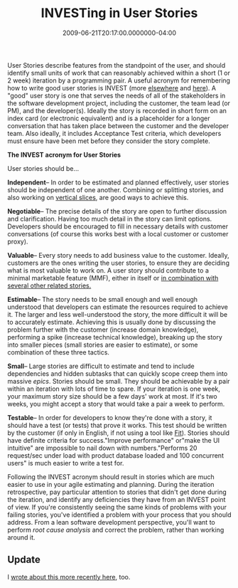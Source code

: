 ﻿---
title: INVESTing in User Stories
date: "2009-06-21T20:17:00.0000000-04:00"
description: User Stories describe features from the standpoint of the user, and
featuredImage: img/investing-in-user-stories-featured.png
---

User Stories describe features from the standpoint of the user, and should identify small units of work that can reasonably achieved within a short (1 or 2 week) iteration by a programming pair. A useful acronym for remembering how to write good user stories is INVEST (more [elsewhere](http://agilesoftwaredevelopment.com/blog/vaibhav/good-user-story-invest) and [here](http://www.bing.com/search?q=user+stories+invest)). A "good" user story is one that serves the needs of all of the stakeholders in the software development project, including the customer, the team lead (or PM), and the developer(s). Ideally the story is recorded in short form on an index card (or electronic equivalent) and is a placeholder for a longer conversation that has taken place between the customer and the developer team. Also ideally, it includes Acceptance Test criteria, which developers must ensure have been met before they consider the story complete.

**The INVEST acronym for User Stories**

User stories should be…

**Independent**– In order to be estimated and planned effectively, user stories should be independent of one another. Combining or splitting stories, and also working on [vertical slices](/stories-too-big-ndash-vertical-slices), are good ways to achieve this.

**Negotiable**– The precise details of the story are open to further discussion and clarification. Having too much detail in the story can limit options. Developers should be encouraged to fill in necessary details with customer conversations (of course this works best with a local customer or customer proxy).

**Valuable**– Every story needs to add business value to the customer. Ideally, customers are the ones writing the user stories, to ensure they are deciding what is most valuable to work on. A user story should contribute to a minimal marketable feature (MMF), either in itself or [in combination with several other related stories.](http://joearnold.com/2008/03/the-minimal-marketable-feature-mmf)

**Estimable**– The story needs to be small enough and well enough understood that developers can estimate the resources required to achieve it. The larger and less well-understood the story, the more difficult it will be to accurately estimate. Achieving this is usually done by discussing the problem further with the customer (increase domain knowledge), performing a spike (increase technical knowledge), breaking up the story into smaller pieces (small stories are easier to estimate), or some combination of these three tactics.

**Small**– Large stories are difficult to estimate and tend to include dependencies and hidden subtasks that can quickly scope creep them into massive *epics*. Stories should be small. They should be achievable by a pair within an iteration with lots of time to spare. If your iteration is one week, your maximum story size should be a few days' work at most. If it's two weeks, you might accept a story that would take a pair a week to perform.

**Testable**– In order for developers to know they're done with a story, it should have a test (or tests) that prove it works. This test should be written by the customer (if only in English, if not using a tool like [Fit](http://fit.c2.com/)). Stories should have definite criteria for success."Improve performance" or"make the UI intuitive" are impossible to nail down with numbers."Performs 20 request/sec under load with product database loaded and 100 concurrent users" is much easier to write a test for.

Following the INVEST acronym should result in stories which are much easier to use in your agile estimating and planning. During the iteration retrospective, pay particular attention to stories that didn't get done during the iteration, and identify any deficiencies they have from an INVEST point of view. If you're consistently seeing the same kinds of problems with your failing stories, you've identified a problem with your process that you should address. From a lean software development perspective, you'll want to perform *root cause analysis* and correct the problem, rather than working around it.

## Update

I [wrote about this more recently here](https://ardalis.com/invest-in-good-user-stories/), too.

